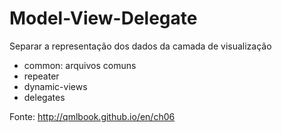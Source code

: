 # Model-View-Delegate

Separar a representação dos dados da camada de visualização

- common: arquivos comuns
- repeater
- dynamic-views
- delegates

Fonte: http://qmlbook.github.io/en/ch06
